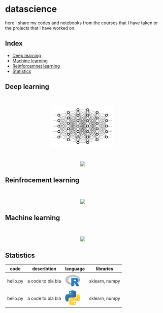 # datascience
here I share my codes and notebooks from the courses that I have taken or the projects that I have worked on.

## Index

* [Deep learning](#deep-learning)
* [Machine learning](#machine-learning)
* [Reinforcemnet learning](#reinfrocement-learning)
* [Statistics](#statistics)




## Deep learning

<br/>
<p align="center">
  <img src="Images/dl.jpg" width="200">
</p>

<br/>
<p align="center">
  <img src="https://technopremium.com/blog/wp-content/uploads/2019/06/reinforcement_diagram.png">
</p>

## Reinfrocement learning

<br/>
<p align="center">
  <img src="https://whataftercollege.com/wp-content/uploads/2020/05/Classification-of-Machine-Learning.jpg">
</p>

## Machine learning

<br/>
<p align="center">
  <img src="https://wumbo.net/images/standard-normal-distribution.svg">
</p>

## Statistics
|code|describtion|language|libraries|
|----|-----------|--------|---------|
|hello.py|a code to bla bla| <img src="Images/R.png" width="48">|sklearn, numpy|
|hello.py|a code to bla bla| <img src="Images/python.png" width="48">|sklearn, numpy|

